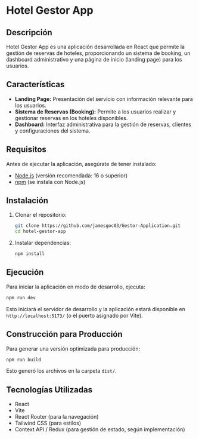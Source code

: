 # Hotel Gestor App

## Descripción
Hotel Gestor App es una aplicación desarrollada en React que permite la gestión de reservas de hoteles, proporcionando un sistema de booking, un dashboard administrativo y una página de inicio (landing page) para los usuarios.

## Características
- **Landing Page:** Presentación del servicio con información relevante para los usuarios.
- **Sistema de Reservas (Booking):** Permite a los usuarios realizar y gestionar reservas en los hoteles disponibles.
- **Dashboard:** Interfaz administrativa para la gestión de reservas, clientes y configuraciones del sistema.

## Requisitos
Antes de ejecutar la aplicación, asegúrate de tener instalado:
- [Node.js](https://nodejs.org/) (versión recomendada: 16 o superior)
- [npm](https://www.npmjs.com/) (se instala con Node.js)

## Instalación
1. Clonar el repositorio:
   ```sh
   git clone https://github.com/jamesgoc03/Gestor-Application.git
   cd hotel-gestor-app
   ```
2. Instalar dependencias:
   ```sh
   npm install
   ```

## Ejecución
Para iniciar la aplicación en modo de desarrollo, ejecuta:
```sh
npm run dev
```
Esto iniciará el servidor de desarrollo y la aplicación estará disponible en `http://localhost:5173/` (o el puerto asignado por Vite).

## Construcción para Producción
Para generar una versión optimizada para producción:
```sh
npm run build
```
Esto generó los archivos en la carpeta `dist/`.

## Tecnologías Utilizadas
- React
- Vite
- React Router (para la navegación)
- Tailwind CSS (para estilos)
- Context API / Redux (para gestión de estado, según implementación)
